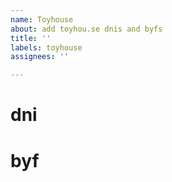 ```yaml
---
name: Toyhouse
about: add toyhou.se dnis and byfs
title: ''
labels: toyhouse
assignees: ''

---
```


# dni
<!--  add ur silly dnis below -->

# byf
<!--  add ur silly byfs below -->
